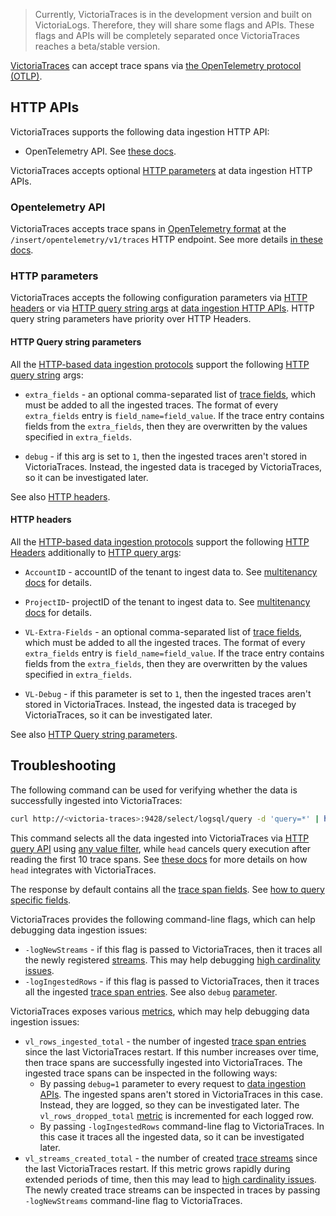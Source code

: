 > Currently, VictoriaTraces is in the development version and built on VictoriaLogs. Therefore, they will share some flags and APIs. These flags and APIs will be completely separated once VictoriaTraces reaches a beta/stable version.

[VictoriaTraces](https://docs.victoriametrics.com/victoriatraces/) can accept trace spans via [the OpenTelemetry protocol (OTLP)](https://opentelemetry.io/docs/specs/otlp/).

## HTTP APIs

VictoriaTraces supports the following data ingestion HTTP API:

- OpenTelemetry API. See [these docs](#opentelemetry-api).

VictoriaTraces accepts optional [HTTP parameters](#http-parameters) at data ingestion HTTP APIs.

### Opentelemetry API

VictoriaTraces accepts trace spans in [OpenTelemetry format](https://opentelemetry.io/docs/specs/otel/traces/data-model/) at the `/insert/opentelemetry/v1/traces` HTTP endpoint.
See more details [in these docs](https://docs.victoriametrics.com/victoriatraces/data-ingestion/opentelemetry/).

### HTTP parameters

VictoriaTraces accepts the following configuration parameters via [HTTP headers](https://en.wikipedia.org/wiki/List_of_HTTP_header_fields)
or via [HTTP query string args](https://en.wikipedia.org/wiki/Query_string) at [data ingestion HTTP APIs](#http-apis).
HTTP query string parameters have priority over HTTP Headers.

#### HTTP Query string parameters

All the [HTTP-based data ingestion protocols](#http-apis) support the following [HTTP query string](https://en.wikipedia.org/wiki/Query_string) args:

- `extra_fields` - an optional comma-separated list of [trace fields](https://docs.victoriametrics.com/victoriatraces/keyconcepts/#data-model),
  which must be added to all the ingested traces. The format of every `extra_fields` entry is `field_name=field_value`.
  If the trace entry contains fields from the `extra_fields`, then they are overwritten by the values specified in `extra_fields`.

- `debug` - if this arg is set to `1`, then the ingested traces aren't stored in VictoriaTraces. Instead,
  the ingested data is traceged by VictoriaTraces, so it can be investigated later.

See also [HTTP headers](#http-headers).

#### HTTP headers

All the [HTTP-based data ingestion protocols](#http-apis) support the following [HTTP Headers](https://en.wikipedia.org/wiki/List_of_HTTP_header_fields)
additionally to [HTTP query args](#http-query-string-parameters):

- `AccountID` - accountID of the tenant to ingest data to. See [multitenancy docs](https://docs.victoriametrics.com/victoriatraces/#multitenancy) for details.

- `ProjectID`- projectID of the tenant to ingest data to. See [multitenancy docs](https://docs.victoriametrics.com/victoriatraces/#multitenancy) for details.

- `VL-Extra-Fields` - an optional comma-separated list of [trace fields](https://docs.victoriametrics.com/victoriatraces/keyconcepts/#data-model),
  which must be added to all the ingested traces. The format of every `extra_fields` entry is `field_name=field_value`.
  If the trace entry contains fields from the `extra_fields`, then they are overwritten by the values specified in `extra_fields`.

- `VL-Debug` - if this parameter is set to `1`, then the ingested traces aren't stored in VictoriaTraces. Instead,
  the ingested data is traceged by VictoriaTraces, so it can be investigated later.

See also [HTTP Query string parameters](#http-query-string-parameters).

## Troubleshooting

The following command can be used for verifying whether the data is successfully ingested into VictoriaTraces:

```sh
curl http://<victoria-traces>:9428/select/logsql/query -d 'query=*' | head
```

This command selects all the data ingested into VictoriaTraces via [HTTP query API](https://docs.victoriametrics.com/victoriatraces/querying/#http-api)
using [any value filter](https://docs.victoriametrics.com/victorialogs/logsql/#any-value-filter),
while `head` cancels query execution after reading the first 10 trace spans. See [these docs](https://docs.victoriametrics.com/victoriatraces/querying/#command-line)
for more details on how `head` integrates with VictoriaTraces.

The response by default contains all the [trace span fields](https://docs.victoriametrics.com/victoriatraces/keyconcepts/#data-model).
See [how to query specific fields](https://docs.victoriametrics.com/victoriatraces/logsql/#querying-specific-fields).

VictoriaTraces provides the following command-line flags, which can help debugging data ingestion issues:

- `-logNewStreams` - if this flag is passed to VictoriaTraces, then it traces all the newly
  registered [streams](https://docs.victoriametrics.com/victoriatraces/keyconcepts/#stream-fields).
  This may help debugging [high cardinality issues](https://docs.victoriametrics.com/victoriatraces/keyconcepts/#high-cardinality).
- `-logIngestedRows` - if this flag is passed to VictoriaTraces, then it traces all the ingested
  [trace span entries](https://docs.victoriametrics.com/victoriatraces/keyconcepts/#data-model).
  See also `debug` [parameter](#http-parameters).

VictoriaTraces exposes various [metrics](https://docs.victoriametrics.com/victoriatraces/#monitoring), which may help debugging data ingestion issues:

- `vl_rows_ingested_total` - the number of ingested [trace span entries](https://docs.victoriametrics.com/victoriatraces/keyconcepts/#data-model)
  since the last VictoriaTraces restart. If this number increases over time, then trace spans are successfully ingested into VictoriaTraces.
  The ingested trace spans can be inspected in the following ways:
    - By passing `debug=1` parameter to every request to [data ingestion APIs](#http-apis). The ingested spans aren't stored in VictoriaTraces
      in this case. Instead, they are logged, so they can be investigated later.
      The `vl_rows_dropped_total` [metric](https://docs.victoriametrics.com/victoriatraces/#monitoring) is incremented for each logged row.
    - By passing `-logIngestedRows` command-line flag to VictoriaTraces. In this case it traces all the ingested data, so it can be investigated later.
- `vl_streams_created_total` - the number of created [trace streams](https://docs.victoriametrics.com/victoriatraces/keyconcepts/#stream-fields)
  since the last VictoriaTraces restart. If this metric grows rapidly during extended periods of time, then this may lead
  to [high cardinality issues](https://docs.victoriametrics.com/victoriatraces/keyconcepts/#high-cardinality).
  The newly created trace streams can be inspected in traces by passing `-logNewStreams` command-line flag to VictoriaTraces.

